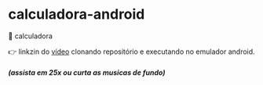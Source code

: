 # calculadora-android
📲 calculadora

👉 linkzin do [vídeo](https://youtu.be/C8p2eCl2aLA) clonando repositório e executando no emulador android.
##### (assista em 25x ou curta as musicas de fundo)
